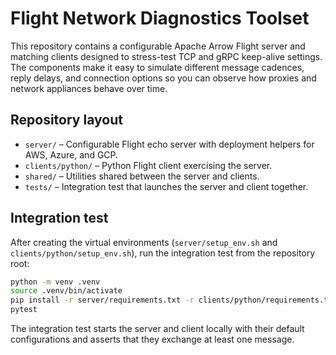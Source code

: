 # Flight Network Diagnostics Toolset

This repository contains a configurable Apache Arrow Flight server and matching
clients designed to stress-test TCP and gRPC keep-alive settings. The components
make it easy to simulate different message cadences, reply delays, and connection
options so you can observe how proxies and network appliances behave over time.

## Repository layout

- `server/` – Configurable Flight echo server with deployment helpers for AWS, Azure, and GCP.
- `clients/python/` – Python Flight client exercising the server.
- `shared/` – Utilities shared between the server and clients.
- `tests/` – Integration test that launches the server and client together.

## Integration test

After creating the virtual environments (`server/setup_env.sh` and
`clients/python/setup_env.sh`), run the integration test from the repository root:

```bash
python -m venv .venv
source .venv/bin/activate
pip install -r server/requirements.txt -r clients/python/requirements.txt pytest
pytest
```

The integration test starts the server and client locally with their default
configurations and asserts that they exchange at least one message.
